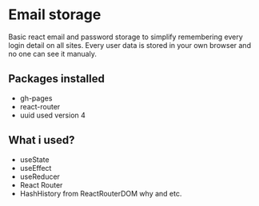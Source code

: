 # Email storage

Basic react email and password storage to simplify remembering every login detail on all sites. Every user data is stored in your own browser and no one can see it manualy.

## Packages installed
- gh-pages
- react-router
- uuid used version 4

## What i used?
- useState
- useEffect
- useReducer
- React Router
- HashHistory from ReactRouterDOM why and etc.
